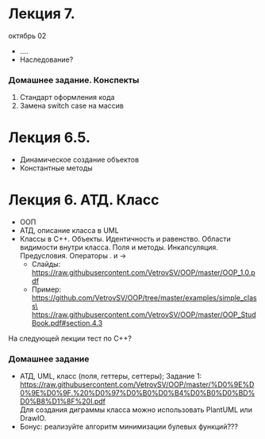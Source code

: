 # Лекция 7. 
октябрь 02
- ....
- Наследование?


### Домашнее задание. Конспекты
1. Стандарт оформления кода
2. Замена switch case на массив



# Лекция 6.5. 
- Динамическое создание объектов
- Константные методы
 

# Лекция 6. АТД. Класс
- ООП
- АТД, описание класса в UML
- Классы в С++. Объекты. Идентичность и равенство. Области видимости внутри класса. Поля и методы. Инкапсуляция. Предусловия. Операторы . и ->
  - Слайды: https://raw.githubusercontent.com/VetrovSV/OOP/master/OOP_1.0.pdf
  - Пример: https://github.com/VetrovSV/OOP/tree/master/examples/simple_class\
            https://raw.githubusercontent.com/VetrovSV/OOP/master/OOP_StudBook.pdf#section.4.3

На следующей лекции тест по С++?


### Домашнее задание
- АТД, UML, класс (поля, геттеры, сеттеры);
  Задание 1: https://raw.githubusercontent.com/VetrovSV/OOP/master/%D0%9E%D0%9E%D0%9F.%20%D0%97%D0%B0%D0%B4%D0%B0%D0%BD%D0%B8%D1%8F%20I.pdf \
  Для создания диграммы класса можно использовать PlantUML или DrawIO.
- Бонус: реализуйте алгоритм минимизации булевых функций???
